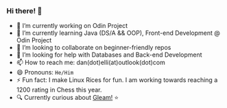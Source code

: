 ### Hi there! 👋

- 🔭 I’m currently working on Odin Project
- 🌱 I’m currently learning Java (DS/A && OOP), Front-end Development @ Odin Project
- 👯 I’m looking to collaborate on beginner-friendly repos
- 🤔 I’m looking for help with Databases and Back-end Development
- 📫 How to reach me: dan(dot)elli(at)outlook(dot)com
- 😄 Pronouns: `He/Him`
- ⚡ Fun fact: I make Linux Rices for fun. I am working towards reaching a 1200 rating in Chess this year.
- 🔍 Currently curious about [Gleam!](gleam.run) ⭐
